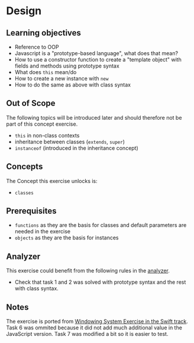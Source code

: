 # Design

## Learning objectives

- Reference to OOP
- Javascript is a "prototype-based language", what does that mean?
- How to use a constructor function to create a "template object" with fields and methods using prototype syntax
- What does `this` mean/do
- How to create a new instance with `new`
- How to do the same as above with class syntax

## Out of Scope

The following topics will be introduced later and should therefore not be part of this concept exercise.

- `this` in non-class contexts
- inheritance between classes (`extends`, `super`)
- `instanceof` (introduced in the inheritance concept)

## Concepts

The Concept this exercise unlocks is:

- `classes`

## Prerequisites

- `functions` as they are the basis for classes and default parameters are needed in the exercise
- `objects` as they are the basis for instances

## Analyzer

This exercise could benefit from the following rules in the [analyzer][analyzer].

- Check that task 1 and 2 was solved with prototype syntax and the rest with class syntax.

## Notes

The exercise is ported from [Windowing System Exercise in the Swift track][swift-windowing-system].
Task 6 was ommited because it did not add much additional value in the JavaScript version.
Task 7 was modified a bit so it is easier to test.

[analyzer]: https://github.com/exercism/javascript-analyzer
[swift-windowing-system]: https://github.com/exercism/swift/blob/main/exercises/concept/windowing-system/.docs/instructions.md
